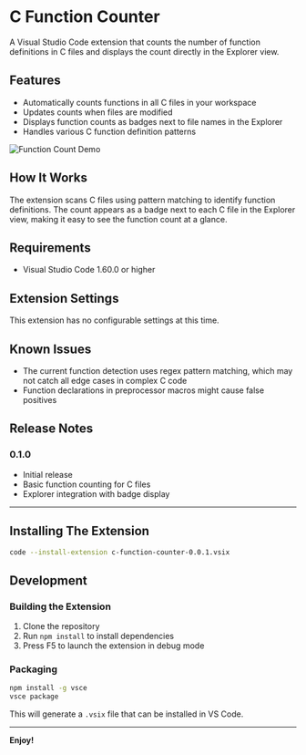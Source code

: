# C Function Counter

A Visual Studio Code extension that counts the number of function definitions in C files and displays the count directly in the Explorer view.

## Features

- Automatically counts functions in all C files in your workspace
- Updates counts when files are modified
- Displays function counts as badges next to file names in the Explorer
- Handles various C function definition patterns

![Function Count Demo](images/demo.png)

## How It Works

The extension scans C files using pattern matching to identify function definitions. The count appears as a badge next to each C file in the Explorer view, making it easy to see the function count at a glance.

## Requirements

- Visual Studio Code 1.60.0 or higher

## Extension Settings

This extension has no configurable settings at this time.

## Known Issues

- The current function detection uses regex pattern matching, which may not catch all edge cases in complex C code
- Function declarations in preprocessor macros might cause false positives

## Release Notes

### 0.1.0

- Initial release
- Basic function counting for C files
- Explorer integration with badge display

---

## Installing The Extension
```bash
code --install-extension c-function-counter-0.0.1.vsix
```

## Development

### Building the Extension

1. Clone the repository
2. Run `npm install` to install dependencies
3. Press F5 to launch the extension in debug mode

### Packaging

```bash
npm install -g vsce
vsce package
```

This will generate a `.vsix` file that can be installed in VS Code.

---

**Enjoy!**
